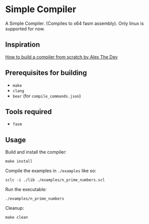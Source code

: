 # Simple Compiler

A Simple Compiler. (Compiles to x64 fasm assembly).
Only linux is supported for now.

## Inspiration

[How to build a compiler from scratch by Alex The Dev](https://youtu.be/HOe2YFnzO2I)

## Prerequisites for building

- `make`
- `clang`
- `bear` (for `compile_commands.json`)

## Tools required

- `fasm`

## Usage

Build and install the compiler:

```
make install
```

Compile the examples in `./examples` like so:

```
sclc -i ./lib ./examples/n_prime_numbers.scl
```

Run the executable:

```
./examples/n_prime_numbers
```

Cleanup:

```
make clean
```
